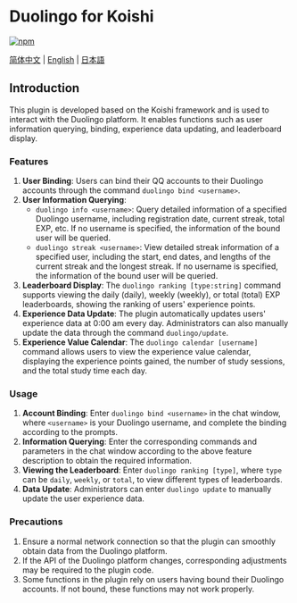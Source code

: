 # Duolingo for Koishi

[![npm](https://img.shields.io/npm/v/koishi-plugin-duolingo?style=flat-square)](https://www.npmjs.com/package/koishi-plugin-duolingo)

[简体中文](/readme.md) | [English](/readme_en.md) | [日本語](/readme_jp.md)

## Introduction

This plugin is developed based on the Koishi framework and is used to interact with the Duolingo platform. It enables functions such as user information querying, binding, experience data updating, and leaderboard display.

### Features

1. **User Binding**: Users can bind their QQ accounts to their Duolingo accounts through the command `duolingo bind <username>`.
2. **User Information Querying**:
    - `duolingo info <username>`: Query detailed information of a specified Duolingo username, including registration date, current streak, total EXP, etc. If no username is specified, the information of the bound user will be queried.
    - `duolingo streak <username>`: View detailed streak information of a specified user, including the start, end dates, and lengths of the current streak and the longest streak. If no username is specified, the information of the bound user will be queried.
3. **Leaderboard Display**: The `duolingo ranking [type:string]` command supports viewing the daily (daily), weekly (weekly), or total (total) EXP leaderboards, showing the ranking of users' experience points.
4. **Experience Data Update**: The plugin automatically updates users' experience data at 0:00 am every day. Administrators can also manually update the data through the command `duolingo/update`.
5. **Experience Value Calendar**: The `duolingo calendar [username]` command allows users to view the experience value calendar, displaying the experience points gained, the number of study sessions, and the total study time each day.

### Usage

1. **Account Binding**: Enter `duolingo bind <username>` in the chat window, where `<username>` is your Duolingo username, and complete the binding according to the prompts.
2. **Information Querying**: Enter the corresponding commands and parameters in the chat window according to the above feature description to obtain the required information.
3. **Viewing the Leaderboard**: Enter `duolingo ranking [type]`, where `type` can be `daily`, `weekly`, or `total`, to view different types of leaderboards.
4. **Data Update**: Administrators can enter `duolingo update` to manually update the user experience data.

### Precautions

1. Ensure a normal network connection so that the plugin can smoothly obtain data from the Duolingo platform.
2. If the API of the Duolingo platform changes, corresponding adjustments may be required to the plugin code.
3. Some functions in the plugin rely on users having bound their Duolingo accounts. If not bound, these functions may not work properly.